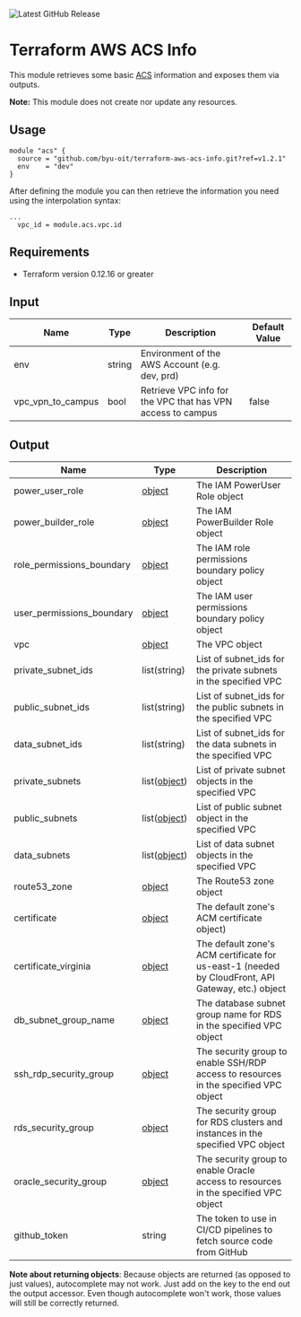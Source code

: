 ![Latest GitHub Release](https://img.shields.io/github/v/release/byu-oit/terraform-aws-acs-info?sort=semver)

# Terraform AWS ACS Info

This module retrieves some basic [ACS](https://github.com/byu-oit/aws-acs) information and exposes them via outputs. 

**Note:** This module does not create nor update any resources.

## Usage

```hcl
module "acs" {
  source = "github.com/byu-oit/terraform-aws-acs-info.git?ref=v1.2.1"
  env    = "dev"
}
```
After defining the module you can then retrieve the information you need using the interpolation syntax:
```hcl
...
  vpc_id = module.acs.vpc.id

```

## Requirements
* Terraform version 0.12.16 or greater

## Input

| Name | Type | Description | Default Value |
| --- | --- | --- | --- |
| env | string | Environment of the AWS Account (e.g. dev, prd)|  |
| vpc_vpn_to_campus | bool | Retrieve VPC info for the VPC that has VPN access to campus | false |

## Output

| Name | Type |Description |
| --- | --- | --- |
| power_user_role | [object](https://www.terraform.io/docs/providers/aws/d/iam_role.html#attributes-reference) | The IAM PowerUser Role object |
| power_builder_role | [object](https://www.terraform.io/docs/providers/aws/d/iam_role.html#attributes-reference) | The IAM PowerBuilder Role object |
| role_permissions_boundary | [object](https://www.terraform.io/docs/providers/aws/d/iam_policy.html#attributes-reference) | The IAM role permissions boundary policy object |
| user_permissions_boundary | [object](https://www.terraform.io/docs/providers/aws/d/iam_policy.html#attributes-reference) | The IAM user permissions boundary policy object |
| vpc | [object](https://www.terraform.io/docs/providers/aws/d/vpc.html#attributes-reference) | The VPC object |
| private_subnet_ids | list(string) | List of subnet_ids for the private subnets in the specified VPC |
| public_subnet_ids | list(string) | List of subnet_ids for the public subnets in the specified VPC |
| data_subnet_ids | list(string) | List of subnet_ids for the data subnets in the specified VPC |
| private_subnets | list([object](https://www.terraform.io/docs/providers/aws/r/subnet.html#attributes-reference)) | List of private subnet objects in the specified VPC |
| public_subnets | list([object](https://www.terraform.io/docs/providers/aws/r/subnet.html#attributes-reference)) | List of public subnet object in the specified VPC |
| data_subnets | list([object](https://www.terraform.io/docs/providers/aws/r/subnet.html#attributes-reference)) | List of data subnet objects in the specified VPC |
| route53_zone | [object](https://www.terraform.io/docs/providers/aws/r/route53_zone.html#attributes-reference) | The Route53 zone object |
| certificate | [object](https://www.terraform.io/docs/providers/aws/d/acm_certificate.html#attributes-reference) | The default zone's ACM certificate object) |
| certificate_virginia | [object](https://www.terraform.io/docs/providers/aws/d/acm_certificate.html#attributes-reference) | The default zone's ACM certificate for us-east-1 (needed by CloudFront, API Gateway, etc.) object |
| db_subnet_group_name | [object](https://www.terraform.io/docs/providers/aws/d/security_group.html) | The database subnet group name for RDS in the specified VPC object |
| ssh_rdp_security_group | [object](https://www.terraform.io/docs/providers/aws/d/security_group.html) | The security group to enable SSH/RDP access to resources in the specified VPC object |
| rds_security_group | [object](https://www.terraform.io/docs/providers/aws/d/security_group.html) | The security group for RDS clusters and instances in the specified VPC object |
| oracle_security_group | [object](https://www.terraform.io/docs/providers/aws/d/security_group.html) | The security group to enable Oracle access to resources in the specified VPC object |
| github_token | string | The token to use in CI/CD pipelines to fetch source code from GitHub |

**Note about returning objects**: Because objects are returned (as opposed to just values), autocomplete may not work. Just add on the key to the end out the output accessor. Even though autocomplete won't work, those values will still be correctly returned.

